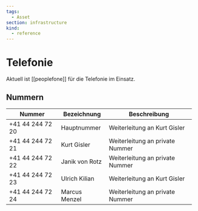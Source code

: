 ```yaml
---
tags:
  - Asset
section: infrastructure
kind:
  - reference
---
```

# Telefonie

Aktuell ist [[peoplefone]] für die Telefonie im Einsatz.

## Nummern

| Nummer           | Bezeichnung    | Beschreibung                    |
| ---------------- | -------------- | ------------------------------- |
| +41 44 244 72 20 | Hauptnummer    | Weiterleitung an Kurt Gisler    |
| +41 44 244 72 21 | Kurt Gisler    | Weiterleitung an private Nummer |
| +41 44 244 72 22 | Janik von Rotz | Weiterleitung an private Nummer |
| +41 44 244 72 23 | Ulrich Kilian  | Weiterleitung an Kurt Gisler    |
| +41 44 244 72 24 | Marcus Menzel  | Weiterleitung an private Nummer |

